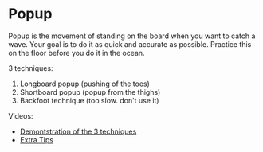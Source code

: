 # Popup
Popup is the movement of standing on the board when you want to catch a wave. Your goal is to do it as quick and accurate as possible. Practice this on the floor before you do it in the ocean.

3 techniques:
1. Longboard popup (pushing of the toes)
1. Shortboard popup (popup from the thighs)
1. Backfoot technique (too slow. don't use it)

Videos:
* [Demontstration of the 3 techniques](https://www.youtube.com/embed/J8YshKx2BB0)
* [Extra Tips](https://www.youtube.com/embed/FrzVrUqr8nY)
